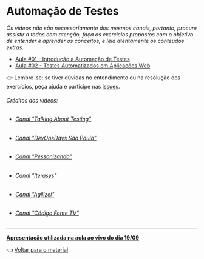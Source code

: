 # Automação de Testes

_Os vídeos não são necessariamente dos mesmos canais, portanto, procure assistir a todos com atenção, faça os exercícios propostos com o objetivo de entender e aprender os conceitos, e leia atentamente os conteúdos extras._

- [Aula #01 - Introdução a Automação de Testes](aula01/aula.md)
- [Aula #02 - Testes Automatizados em Aplicações Web](aula02/aula.md)

👉 Lembre-se: se tiver dúvidas no entendimento ou na resolução dos exercícios, peça ajuda e participe nas [issues](https://github.com/cwi-reset/edicao-04-level-1/issues).

###### _Créditos dos vídeos:_
- ###### [Canal "Talking About Testing"](https://www.youtube.com/c/TalkingAboutTesting)
- ###### [Canal "DevOpsDays São Paulo"](https://www.youtube.com/c/DevOpsDaysS%C3%A3oPaulo)
- ###### [Canal "Pessonizando"](https://www.youtube.com/c/pessonizando)
- ###### [Canal "Iterasys"](https://www.youtube.com/c/IterasysBrasil)
- ###### [Canal "Agilizei"](https://www.youtube.com/c/Agilizei)
- ###### [Canal "Código Fonte TV"](https://www.youtube.com/c/codigofontetv) 

---
**[Apresentação utilizada na aula ao vivo do dia 19/09](https://github.com/cwi-reset/edicao-04-level-1/files/9617006/Automacao.de.testes.pdf)**

👈 [Voltar para o material](../material.md)
